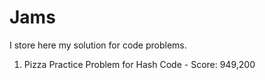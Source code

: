 # Jams
I store here my solution for code problems.

1) Pizza Practice Problem for Hash Code - Score:  949,200
